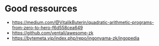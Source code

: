 # Good ressources

- https://medium.com/@VitalikButerin/quadratic-arithmetic-programs-from-zero-to-hero-f6d558cea649
- https://github.com/ventali/awesome-zk
- https://bytemeta.vip/index.php/repo/ingonyama-zk/ingopedia